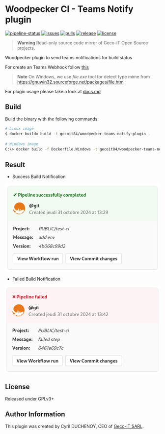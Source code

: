 # Woodpecker CI - Teams Notify plugin

[![pipeline-status](https://ci.geco-it.net/api/badges/woodpecker/plugin-teams-notify/status.svg)](https://ci.geco-it.net/repos/woodpecker/plugin-teams-notify)
[![issues](https://git.geco-it.net/woodpecker/plugin-teams-notify.git/badges/issues/open.svg?logo=forgejo&label=Issues&color=red)](https://git.geco-it.net/woodpecker/plugin-teams-notify.git/issues?state=open)
[![pulls](https://git.geco-it.net/woodpecker/plugin-teams-notify.git/badges/pulls/open.svg?logo=forgejo&label=Pulls&color=orange)](https://git.geco-it.net/woodpecker/plugin-teams-notify.git/pulls?state=open)
[![release](https://git.geco-it.net/woodpecker/plugin-teams-notify.git/badges/release.svg?logo=forgejo&label=Release)](https://git.geco-it.net/woodpecker/plugin-teams-notify.git/releases)
[![license](https://img.shields.io/badge/License-GPLv3-blue)](./LICENSE)

> **Warning**
> Read-only source code mirror of Geco-iT Open Source projects.

Woodpecker plugin to send teams notifications for build status

For create an Teams Webhook follow [this](https://learn.microsoft.com/en-us/microsoftteams/platform/webhooks-and-connectors/how-to/add-incoming-webhook)

> **Note**
> On Windows, we use _file.exe_ tool for detect type mime from <https://gnuwin32.sourceforge.net/packages/file.htm>

For plugin usage please take a look at [docs.md](./docs.md)

## Build

Build the binary with the following commands:

```bash
# Linux image
$ docker buildx build -t gecoit84/woodpecker-teams-notify-plugin .

# Windows image
C:\> docker build -f Dockerfile.Windows -t gecoit84/woodpecker-teams-notify-plugin .
```

## Result

- Success Build Notification

![sucess](./assets/success.png)

- Failed Build Notification

![failed](./assets/failed.png)

## License

Released under GPLv3+

## Author Information

This plugin was created by Cyril DUCHENOY, CEO of [Geco-iT SARL](www.geco-it.fr).
